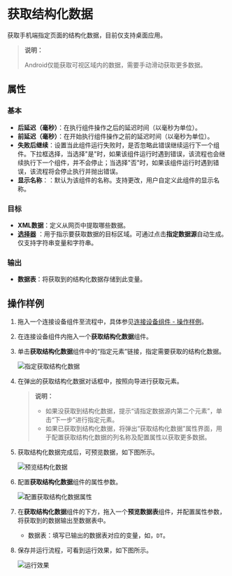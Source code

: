 # 获取结构化数据

获取手机端指定页面的结构化数据，目前仅支持桌面应用。

>**说明：**
>
> Android仅能获取可视区域内的数据，需要手动滑动获取更多数据。

## 属性

### 基本

- **后延迟（毫秒）**：在执行组件操作之后的延迟时间（以毫秒为单位）。
- **前延迟（毫秒）**：在开始执行组件操作之前的延迟时间（以毫秒为单位）。
- **失败后继续**：设置当此组件运行失败时，是否忽略此错误继续运行下一个组件。下拉框选择，当选择"是"时，如果该组件运行时遇到错误，该流程也会继续执行下一个组件，并不会停止；当选择"否"时，如果该组件运行时遇到错误，该流程将会停止执行并抛出错误。
- **显示名称**：：默认为该组件的名称。支持更改，用户自定义此组件的显示名称。

### 目标

- **XML数据**：定义从网页中提取哪些数据。
- **[选择器](../Appendix/Selector.md?_v=v2020.4)** ：用于指示要获取数据的目标区域。可通过点击**指定数据源**自动生成。仅支持字符串变量和字符串。

### 输出

- **数据表**：将获取到的结构化数据存储到此变量。

## 操作样例

1. 拖入一个连接设备组件至流程中，具体参见[连接设备组件 - 操作样例](./MobileConnect.md)。
2. 在连接设备组件内拖入一个**获取结构化数据**组件。
3. 单击**获取结构化数据**组件中的“指定元素”链接，指定需要获取的结构化数据。

    ![指定获取结构化数据](https://docimages.blob.core.chinacloudapi.cn/images/Activities/mobilegetstructdata20210317.png)

4. 在弹出的获取结构化数据对话框中，按照向导进行获取元素。

   >**说明：**
   >
   > - 如果没获取到结构化数据，提示“请指定数据源内第二个元素”，单击“下一步”进行指定元素。
   > - 如果已获取到结构化数据，将弹出“获取结构化数据”属性界面，用于配置获取结构化数据的列名称及配置属性以获取更多数据。

5. 获取结构化数据完成后，可预览数据，如下图所示。

    ![预览结构化数据](https://docimages.blob.core.chinacloudapi.cn/images/Activities/getstructdatapreview20210317.png) 

6. 配置**获取结构化数据**组件的属性参数。

    ![配置获取结构化数据属性](https://docimages.blob.core.chinacloudapi.cn/images/Activities/getstructdataproperty20210317.png)

7. 在**获取结构化数据**组件的下方，拖入一个**预览数据表**组件，并配置属性参数，将获取到的数据输出至数据表中。

    - 数据表：填写已输出的数据表对应的变量，如，`DT`。

8. 保存并运行流程，可看到运行效果，如下图所示。

    ![运行效果](https://docimages.blob.core.chinacloudapi.cn/images/Activities/getstructdataresult20210317.png)
